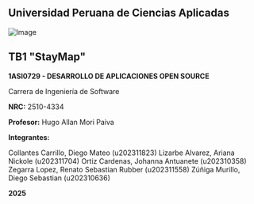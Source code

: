 ## Universidad Peruana de Ciencias Aplicadas
![Image](https://github.com/user-attachments/assets/b3cd9138-b6d2-4df7-84d3-197c1667956f)
## TB1 "StayMap"


**1ASI0729 - DESARROLLO DE APLICACIONES OPEN SOURCE**

Carrera de Ingeniería de Software


**NRC:** 2510-4334

**Profesor:** Hugo Allan Mori Paiva

**Integrantes:**

Collantes Carrillo, Diego Mateo (u202311823)
Lizarbe Alvarez, Ariana Nickole (u202311704)
Ortiz Cardenas, Johanna Antuanete (u202310358)
Zegarra Lopez, Renato Sebastian Rubber (u202311558)
Zúñiga Murillo, Diego Sebastian (u202310636)


**2025**
